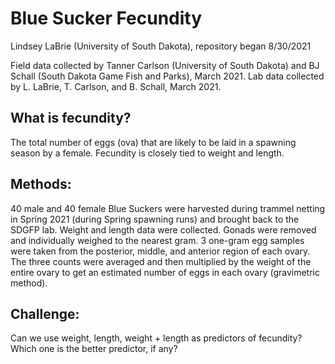 # Blue Sucker Fecundity 
Lindsey LaBrie (University of South Dakota), repository began 8/30/2021

Field data collected by Tanner Carlson (University of South Dakota) and BJ Schall (South Dakota Game Fish and Parks), March 2021. Lab data collected by L. LaBrie, T. Carlson, and B. Schall, March 2021.

## What is fecundity?
The total number of eggs (ova) that are likely to be laid in a spawning season by a female. Fecundity is closely tied to weight and length.

## Methods: 
40 male and 40 female Blue Suckers were harvested during trammel netting in Spring 2021 (during Spring spawning runs) and brought back to the SDGFP lab. Weight and length data were collected. Gonads were removed and individually weighed to the nearest gram. 3 one-gram egg samples were taken from the posterior, middle, and anterior region of each ovary. The three counts were averaged and then multiplied by the weight of the entire ovary to get an estimated number of eggs in each ovary (gravimetric method).

## Challenge: 
Can we use weight, length, weight + length as predictors of fecundity? Which one is the better predictor, if any?
